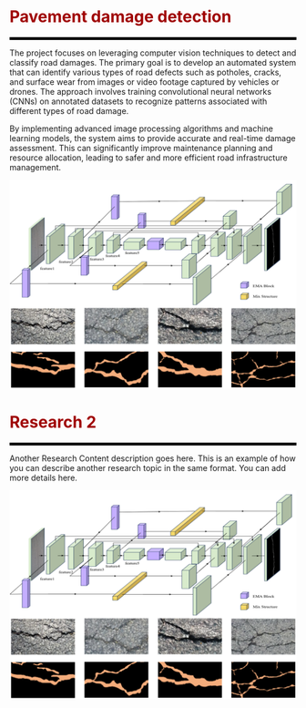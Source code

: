 # <span style="color: #a00000;">Pavement damage detection</span>

<hr style="border: 2px solid #000000;" />

The project focuses on leveraging computer vision techniques to detect and classify road damages. The primary goal is to develop an automated system that can identify various types of road defects such as potholes, cracks, and surface wear from images or video footage captured by vehicles or drones. The approach involves training convolutional neural networks (CNNs) on annotated datasets to recognize patterns associated with different types of road damage.

By implementing advanced image processing algorithms and machine learning models, the system aims to provide accurate and real-time damage assessment. This can significantly improve maintenance planning and resource allocation, leading to safer and more efficient road infrastructure management.

![Vibroacoustic Modeling](../images/R1.png)

# <span style="color: #a00000;">Research 2</span>

<hr style="border: 2px solid #000000;" />

Another Research Content description goes here. This is an example of how you can describe another research topic in the same format. You can add more details here.

![Another Research Image](../images/R1.png)
